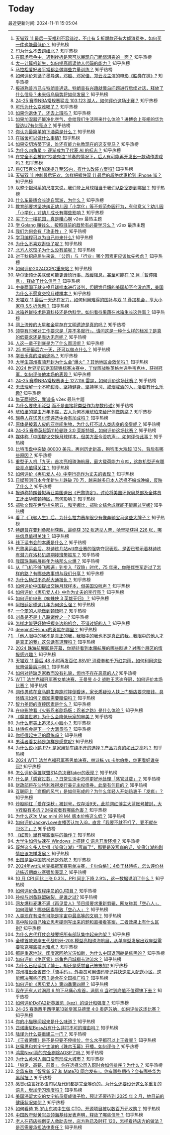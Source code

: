# Today

最近更新时间: 2024-11-11 15:05:04

--- 
1. [天猫双 11 最后一天福利不容错过，不止有 5 折爆款还有大额消费券，如何买一件也能最低价？](https://www.zhihu.com/question/3557894254) 知乎热榜
2. [F1为什么不去跑纽北？](https://www.zhihu.com/question/569537288) 知乎热榜
3. [在职场竞争中，遇到挫折是否可以展现自己脆弱沮丧的一面？](https://www.zhihu.com/question/3079503070) 知乎热榜
4. [大一计算机新生，如何提高阅读他人代码的能力？](https://www.zhihu.com/question/3149134731) 知乎热榜
5. [马拉松爱好者平常都会做哪些力量训练？](https://www.zhihu.com/question/3335181362) 知乎热榜
6. [如何评价刘循子墨导演，邓超、邓家佳、郑云龙主演的电影《胜券在握》?](https://www.zhihu.com/question/3479999978) 知乎热榜
7. [报道称普京已与特朗普通话，特朗普有兴趣就俄乌问题进行后续对话，释放了什么信号？未来俄乌局势将如何发展？](https://www.zhihu.com/question/3818235914) 知乎热榜
8. [24-25 赛季NBA常规赛猛龙 103:123 湖人，如何评价这场比赛？](https://www.zhihu.com/question/3832073420) 知乎热榜
9. [可乐为什么变难喝了？](https://www.zhihu.com/question/640943644) 知乎热榜
10. [如果你退休了，还去上班吗？](https://www.zhihu.com/question/908400386) 知乎热榜
11. [如果加湿器还能净化空气，会给我们生活带来什么体验？进博会上亮相的华为智选U7有何亮点？](https://www.zhihu.com/question/3774891025) 知乎热榜
12. [你认为最简单的下酒菜是什么？](https://www.zhihu.com/question/664680497) 知乎热榜
13. [在宿舍可以做什么事情?](https://www.zhihu.com/question/3776663507) 知乎热榜
14. [如果安切洛蒂下课，谁还有能力执教现在的这支皇马？](https://www.zhihu.com/question/3372083607) 知乎热榜
15. [为什么四角星 ✨ 逐渐成为了代表 AI 的标志？](https://www.zhihu.com/question/3210759809) 知乎热榜
16. [在完全不会被带“抄袭鬼泣”节奏的情况下，后人有可能再开发出一款动作游戏吗？](https://www.zhihu.com/question/3622772637) 知乎热榜
17. [将CT5百公里加速提升至5S内，有什么改装方案吗?](https://www.zhihu.com/question/667842489) 知乎热榜
18. [天猫双 11 冲刺最后狂欢，怎样把握住双 11 最后的超绝优惠抢到 iPhone 16？](https://www.zhihu.com/question/3558029556) 知乎热榜
19. [以整个银河系的尺度来说，我们登上月球相当于我们从卧室走到哪里？](https://www.zhihu.com/question/3457597939) 知乎热榜
20. [什么车最适合长途自驾游，为什么？](https://www.zhihu.com/question/509797303) 知乎热榜
21. [教育部要求坚决纠正幼儿园「小学化」等不规范办园行为，有何意义？幼儿园「小学化」对幼儿成长有哪些影响？](https://www.zhihu.com/question/3834502931) 知乎热榜
22. [买了个一楼花园，真是糟心啊](https://www.v2ex.com/t/1088412) v2ex 最热主题
23. [学 Golang 赚钱么，按照目前的趋势有必要学习么？](https://www.v2ex.com/t/1088370) v2ex 最热主题
24. [我们为何会有「攻击性」？](https://www.zhihu.com/question/3186333361) 知乎热榜
25. [学习编程可以为自己带来什么?](https://www.zhihu.com/question/2626932790) 知乎热榜
26. [为什么不喜欢逛街了呢？](https://www.zhihu.com/question/3777204824) 知乎热榜
27. [北方人吃饺子为什么没有菜呢？](https://www.zhihu.com/question/3695520767) 知乎热榜
28. [对于秋招应届生来说，「公司」与「行业」哪个因素更应该优先考虑？](https://www.zhihu.com/question/3121830733) 知乎热榜
29. [如何评价2024CCPC重庆站？](https://www.zhihu.com/question/2363986734) 知乎热榜
30. [华尔街预计美联储可能更谨慎行事、放缓降息，甚至可能在 12 月「暂停降息」，释放了什么信号？](https://www.zhihu.com/question/3734798341) 知乎热榜
31. [中美两国正就交换月球样本进行谈判，但眼馋月壤的美国却至今没吭声，美国为什么不愿意交换月球样本？](https://www.zhihu.com/question/3752715466) 知乎热榜
32. [天猫双 11 最后一天还在发力，如何利用难得的国补与双 11 叠加机会，享大小家电 5.5 折优惠？](https://www.zhihu.com/question/3558187491) 知乎热榜
33. [冰箱养鲜技术是真科技还是伪科学，如何看待果蔬在冰箱生长这件事？](https://www.zhihu.com/question/655177881) 知乎热榜
34. [网上流传的火星和金星存在文明遗迹是真的吗？](https://www.zhihu.com/question/699881907) 知乎热榜
35. [领导有时候对工作要求是「差不多就行」，请问这是一种什么样的标准？是真的低要求还是表达无奈呢？](https://www.zhihu.com/question/2886842405) 知乎热榜
36. [人这一辈子到底是为了什么而活呢？](https://www.zhihu.com/question/3789518273) 知乎热榜
37. [25 考研最后六十天，还可以做点什么？](https://www.zhihu.com/question/2351013699) 知乎热榜
38. [学音乐真的没前途吗？](https://www.zhihu.com/question/494252474) 知乎热榜
39. [大学生郑州夜骑开封为什么会“爆火” ？其他地区会效仿吗？](https://www.zhihu.com/question/3726526044) 知乎热榜
40. [2024 世界斯诺克国际锦标赛决赛中，丁俊晖战胜英格兰选手韦克林，获得冠军，如何评价他本场的表现？](https://www.zhihu.com/question/3786484304) 知乎热榜
41. [24-25 赛季NBA常规赛勇士 127:116 雷霆，如何评价这场比赛？](https://www.zhihu.com/question/3822390663) 知乎热榜
42. [无法理解一个不吃甜食、坚持健身、坚持学习、戒烟戒酒的人，活着有什么乐趣?](https://www.zhihu.com/question/2768347937) 知乎热榜
43. [每天两顿饭，靠谱吗](https://www.v2ex.com/t/1088343) v2ex 最热主题
44. [为什么要使用泛型,而不是直接将类型作为参数传递?](https://www.zhihu.com/question/394251285) 知乎热榜
45. [琥珀里的昆虫万年不腐，古人为何不用琥珀来给尸体做防腐？](https://www.zhihu.com/question/523576374) 知乎热榜
46. [瑞典人在诺贝尔奖评选中会有加成吗？](https://www.zhihu.com/question/557547045) 知乎热榜
47. [原体是披着人皮的亚空间生物，为什么打不过人类肉身的帝皇呢？](https://www.zhihu.com/question/3077133390) 知乎热榜
48. [24-25 赛季英超第11轮曼联 3:0 莱斯特城，如何评价这场比赛？](https://www.zhihu.com/question/3783186293) 知乎热榜
49. [媒体称「中国提议交换月球样本，但美方至今没吭声」，如何评价此事？](https://www.zhihu.com/question/3747522294) 知乎热榜
50. [比特币盘中突破 80000 美元，再创历史新高，狗狗币大涨超 13%，背后有哪些原因？](https://www.zhihu.com/question/3752643734) 知乎热榜
51. [重型无人机「九天」首次亮相珠海航展，最大载荷能力 6 吨，这款机型还有哪些亮点值得关注？](https://www.zhihu.com/question/3729748878) 知乎热榜
52. [如何评价《再见爱人 4》中李行亮作为丈夫的表现？](https://www.zhihu.com/question/3737558549) 知乎热榜
53. [日媒预测日本今年新生儿跌破 70 万，越来越多日本人选择不婚或晚婚，反映了什么？](https://www.zhihu.com/question/3332001682) 知乎热榜
54. [报道称特朗普拟再让美国退出《巴黎协定》，讨论将美国环保局总部及全体员工迁出华盛顿特区，有何影响？](https://www.zhihu.com/question/3676368749) 知乎热榜
55. [郑钦文现在世界排名第五，和李娜比，郑钦文综合成就能不能超过李娜?](https://www.zhihu.com/question/3698922703) 知乎热榜
56. [看了《飞驰人生》后，为什么拉力赛车很少有像奔驰宝马这些大牌子？](https://www.zhihu.com/question/313033184) 知乎热榜
57. [特朗普在亚利桑那州获胜，最终获 312 张选举人票，哈里斯获得 226 张，哪些信息值得关注？](https://www.zhihu.com/question/3733028809) 知乎热榜
58. [线下读书会的本质是什么？](https://www.zhihu.com/question/501415308) 知乎热榜
59. [巴黎奥运会后，林诗栋几站wtt商业赛的强势夺冠表现，是否已预示着林诗栋有潜力在洛杉矶周期接班樊振东？](https://www.zhihu.com/question/3787504092) 知乎热榜
60. [我国珠海航展每年为啥那么火爆？](https://www.zhihu.com/question/3157583360) 知乎热榜
61. [从「飞机不够飞两遍」到步入「双隐」时代，75 年来，你陪伴空军走过了怎样的路？有哪些故事想与我们分享？](https://www.zhihu.com/question/3437576007) 知乎热榜
62. [为什么杨过不杀郝大通报仇？](https://www.zhihu.com/question/3188730015) 知乎热榜
63. [如何评价中国提出交换月球样本，但美国没吭声？](https://www.zhihu.com/question/3747522294) 知乎热榜
64. [如何评价《再见爱人4》中作为丈夫的李行亮？](https://www.zhihu.com/question/3737558549) 知乎热榜
65. [如何评价电影《蜘蛛侠 3 英雄无归》？](https://www.zhihu.com/question/506102191) 知乎热榜
66. [阿根廷足球这几年为何这么强？](https://www.zhihu.com/question/3183072814) 知乎热榜
67. [一个笨的人能做到顿悟吗？](https://www.zhihu.com/question/3670253572) 知乎热榜
68. [刘备是不是十八路诸侯之一?](https://www.zhihu.com/question/659705352) 知乎热榜
69. [怎样才能更好地把握身边的机会，不错过好的人？](https://www.zhihu.com/question/3545230279) 知乎热榜
70. [deepin对于linux的贡献在哪里？](https://www.zhihu.com/question/619573063) 知乎热榜
71. [「他人眼中的我不是真正的我，我眼中的我也不是真正的我，我眼中的他人才是真正的我」这句话有道理吗？](https://www.zhihu.com/question/666933253) 知乎热榜
72. [2024 珠海航展即将开幕，你期待看到本届航展的哪些剧透？对哪个展区的情报感兴趣？](https://www.zhihu.com/question/3083474152) 知乎热榜
73. [天猫双 11 最后 48 小时再发百亿 88VIP 消费券和千万红包雨，如何利用这些优惠做最后冲刺？](https://www.zhihu.com/question/3557704865) 知乎热榜
74. [如何对待缺乏家教而没有礼貌，但也不存在恶意的人?](https://www.zhihu.com/question/349351152) 知乎热榜
75. [WTT 法兰克福冠军赛女单决赛，王曼昱 4-2 战胜王艺迪夺冠，如何评价本场比赛？](https://www.zhihu.com/question/3785979036) 知乎热榜
76. [网传男孩在盒马鲜生奔跑时摔倒昏迷，家长质疑没人扶上门砸店要求赔钱，具体情况如何？商家需要赔偿吗？](https://www.zhihu.com/question/3731920747) 知乎热榜
77. [智力差距的直接因素是什么？](https://www.zhihu.com/question/654571849) 知乎热榜
78. [在电影院看《火影忍者剧场版：忍者之路》是什么体验？](https://www.zhihu.com/question/2445495719) 知乎热榜
79. [《魔兽世界》为什么会降低玩家的审美？](https://www.zhihu.com/question/2897649257) 知乎热榜
80. [为什么审美上追求头小脸小？](https://www.zhihu.com/question/296908297) 知乎热榜
81. [林诗栋会是下一个大满贯吗？](https://www.zhihu.com/question/2219172400) 知乎热榜
82. [你经得起生活的磨练吗？](https://www.zhihu.com/question/3664464133) 知乎热榜
83. [男读者看女频是怎样是感觉呢?](https://www.zhihu.com/question/389055920) 知乎热榜
84. [为什么说小鹏 P7+ 是家用轿车绕不开的选择？产品力真的如此之高吗？](https://www.zhihu.com/question/3552495285) 知乎热榜
85. [2024 WTT 法兰克福冠军赛男单决赛，林诗栋 vs 卡尔伯格，你更看好谁夺冠?](https://www.zhihu.com/question/3697204667) 知乎热榜
86. [怎么评价英雄联盟S14总决赛faker的表现？](https://www.zhihu.com/question/2946844199) 知乎热榜
87. [什么是「感官过载」？日常生活中怎样更好地处理「感官过载」？](https://www.zhihu.com/question/1580759843) 知乎热榜
88. [财政部将在沙特利雅得发行美元主权债券，此举有何目的？](https://www.zhihu.com/question/3206522854) 知乎热榜
89. [互联网上「疯癫的风气」是如何形成的？为什么年轻人开始热衷于「发疯」？](https://www.zhihu.com/question/596140571) 知乎热榜
90. [炒股网红「爱在深秋」被封号，仅存活9天，此前网红博主大蓝账号被封，大V荐股有多坑？对投资者有哪些危害？](https://www.zhihu.com/question/3587124426) 知乎热榜
91. [为什么这次 Mac mini 的 M4 版本价格这么低？](https://www.zhihu.com/question/2722082573) 知乎热榜
92. [如何评价JackeyLove直播否认加入iG，直言「我要不就不打了，要不就在TES了」？](https://www.zhihu.com/question/3632261750) 知乎热榜
93. [《红警》里有哪些很牛的操作？](https://www.zhihu.com/question/266994288) 知乎热榜
94. [大学生如何快速在 Windows 上搭建 C 语言开发环境？](https://www.zhihu.com/question/3362698520) 知乎热榜
95. [既然这么多人觉得《笑傲江湖》“写崩了”，那要是没写崩的话，笑傲江湖的剧情应该怎样发展？](https://www.zhihu.com/question/628993416) 知乎热榜
96. [出国是坐中国航司还是外航？](https://www.zhihu.com/question/3201804673) 知乎热榜
97. [2024年wtt法兰克福冠军赛男单决赛，卡尔伯格1：4负于林诗栋，怎么评价林诗栋近期商业赛强势表现？](https://www.zhihu.com/question/3787221190) 知乎热榜
98. [10 月 CPI 同比上涨 0.3%，PPI 同比下降 2.9%，这一数据说明了什么？](https://www.zhihu.com/question/3626334393) 知乎热榜
99. [如何评价鱼皮程序员的OJ项目？](https://www.zhihu.com/question/629921585) 知乎热榜
100. [孙权与刘备联盟破裂，是谁之过?](https://www.zhihu.com/question/3088432957) 知乎热榜
101. [网友爆料麦琳不满《再见爱人》节目组要求重新剪辑，网友称其「空心人」，如何理解？哪些因素导致「空心人」？](https://www.zhihu.com/question/3631390508) 知乎热榜
102. [人类现在有没有可能是宇宙中最高等的文明？](https://www.zhihu.com/question/275244312) 知乎热榜
103. [高中阶段自己独立思考硬刚写出来的题和直接看答案，二者效果上有什么区别?](https://www.zhihu.com/question/665988378) 知乎热榜
104. [为什么古代打仗会战要把所有部队集中起来约架？](https://www.zhihu.com/question/2481823901) 知乎热榜
105. [全球首款双座五代战机歼-20S 模型亮相珠海航展，从单座型发展出双座型需要攻克哪些技术难点？](https://www.zhihu.com/question/3730208035) 知乎热榜
106. [都是重返地球，印度返回舱光洁如新，为什么中国返回舱是焦黑的？](https://www.zhihu.com/question/3668990467) 知乎热榜
107. [如何评价《绝区零》新角色月城柳卡池流水？](https://www.zhihu.com/question/3332337237) 知乎热榜
108. [为什么已经读到了博士，却还是感觉自己笨笨的?](https://www.zhihu.com/question/770363974) 知乎热榜
109. [郑州推出全省首个「骑手码」，外卖员可用该码登记并快速进入配送小区，这能解决哪些问题？适合在全国推广吗？](https://www.zhihu.com/question/3667701982) 知乎热榜
110. [如何评价《再见爱人》第四季第四期？](https://www.zhihu.com/question/3429814164) 知乎热榜
111. [现在还有人对涡扇 6 的下马痛心疾首，涡扇 6 当时到底值不值得搞下去？](https://www.zhihu.com/question/665108944) 知乎热榜
112. [如何评价DoTA2新英雄凯（kez）的设计和强度？](https://www.zhihu.com/question/3621726206) 知乎热榜
113. [24-25 赛季西甲西甲第13轮皇家马德里 4:0 奥萨苏纳，如何评价这场比赛？](https://www.zhihu.com/question/3682570266) 知乎热榜
114. [你的小猫咪闻起来是什么味道？](https://www.zhihu.com/question/622099387) 知乎热榜
115. [匹诺康尼Boss战有什么非打不可的理由吗？](https://www.zhihu.com/question/3590515465) 知乎热榜
116. [陆谨为什么要重建三一门？](https://www.zhihu.com/question/3631343968) 知乎热榜
117. [《王者荣耀》是不是只要不停排位，什么水平都可以上王者呢？](https://www.zhihu.com/question/359527061) 知乎热榜
118. [赵露思和刘宇宁主演的《珠帘玉幕》开播，如何评价？](https://www.zhihu.com/question/2875446278) 知乎热榜
119. [鸿蒙Next真的完全剔除AOSP了吗？](https://www.zhihu.com/question/657832044) 知乎热榜
120. [为什么黄河入海口没有形成大城市？](https://www.zhihu.com/question/24789028) 知乎热榜
121. [「稳定、高薪、前景」，你在选择公司入职时会如何排序？为什么？](https://www.zhihu.com/question/3121932609) 知乎热榜
122. [余承东称「智界新 S7 和 Mate70 同台发布」，你有哪些期待？会有哪些华为黑科技？](https://www.zhihu.com/question/3530013603) 知乎热榜
123. [感觉c语言好多语句以及代码都是完全等价的，为什么还要设计这么多重复的语言，增加学习难度吗？](https://www.zhihu.com/question/2585851349) 知乎热榜
124. [美国滞留太空的女宇航员瘦成锥子脸，预计还要待到 2025 年 2 月，她目前的健康状况如何？](https://www.zhihu.com/question/3733530709) 知乎热榜
125. [如何看待 15 岁山东初中生做 CTO，开源项目被以数百万元收购？](https://www.zhihu.com/question/3213368207) 知乎热榜
126. [中国政府就黄岩岛领海基线发表声明，释放了哪些信号？](https://www.zhihu.com/question/3753346583) 知乎热榜
127. [老人在药店摔倒无人救助去世，店方称已及时打 120，怎样看待店方的做法？是否需要承担法律责任？](https://www.zhihu.com/question/3679527055) 知乎热榜
